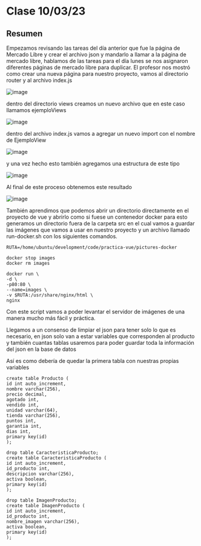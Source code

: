 # Clase 10/03/23 #
## Resumen ##
Empezamos revisando las tareas del día anterior que fue la página de Mercado Libre y crear el archivo json y mandarlo a llamar a la página de mercado libre, hablamos de las tareas para el día lunes se nos asignaron diferentes páginas de mercado libre para duplicar.
El profesor nos mostró como crear una nueva página para nuestro proyecto, vamos al directorio router y al archivo index.js

![image](https://user-images.githubusercontent.com/123017277/224581644-61ce6ca9-403f-4f34-92c2-63a43ad85ff0.png)

dentro del directorio views creamos un nuevo archivo que en este caso llamamos ejemploViews

![image](https://user-images.githubusercontent.com/123017277/224581981-7a2ad2a1-1f44-40bb-9792-2561b892f3dc.png)

dentro del archivo index.js vamos a agregar un nuevo import con el nombre de EjemploView

![image](https://user-images.githubusercontent.com/123017277/224582153-b3d783ef-7847-45f2-aa2d-b22fb6ee15a8.png)

y una vez hecho esto también agregamos una estructura de este tipo

![image](https://user-images.githubusercontent.com/123017277/224581691-4d8658c3-0c16-42b7-ae52-f7674fa3da00.png)

Al final de este proceso obtenemos este resultado

![image](https://user-images.githubusercontent.com/123017277/224581731-7b4d52f9-5074-4d71-b587-5081769c2727.png)

También aprendimos que podemos abrir un directorio directamente en el proyecto de vue y abrirlo como si fuese un contenedor docker para esto generamos un directorio fuera de la carpeta src en el cual vamos a guardar las imágenes que vamos a usar en nuestro proyecto y un archivo llamado run-docker.sh con los siguientes comandos.
```
RUTA=/home/ubuntu/development/code/practica-vue/pictures-docker

docker stop images
docker rm images

docker run \
-d \
-p80:80 \
--name=images \
-v $RUTA:/usr/share/nginx/html \
nginx
```
Con este script vamos a poder levantar el servidor de imágenes de una manera mucho más fácil y práctica.

Llegamos a un consenso de limpiar el json para tener solo lo que es necesario, en json solo van a estar variables que corresponden al producto y también cuantas tablas usaremos para poder guardar toda la información del json en la base de datos

Así es como debería de quedar la primera tabla con nuestras propias variables
```
create table Producto (
id int auto_increment,
nombre varchar(256),
precio decimal,
agotado int,
vendido int,
unidad varchar(64),
tienda varchar(256),
puntos int,
garantia int,
dias int,
primary key(id)
);

drop table CaracteristicaProducto;
create table CaracteristicaProducto (
id int auto_increment,
id_producto int,
descripcion varchar(256),
activa boolean,
primary key(id)
);

drop table ImagenProducto;
create table ImagenProducto (
id int auto_increment,
id_producto int,
nombre_imagen varchar(256),
activa boolean,
primary key(id)
);
```
